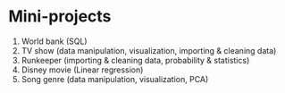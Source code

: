 # Mini-projects
1. World bank (SQL)
2. TV show (data manipulation, visualization, importing & cleaning data)
3. Runkeeper (importing & cleaning data, probability & statistics)
4. Disney movie (Linear regression)
5. Song genre (data manipulation, visualization, PCA)
